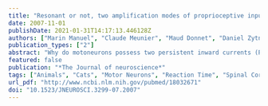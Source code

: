 ```yaml
---
title: "Resonant or not, two amplification modes of proprioceptive inputs by persistent inward currents in spinal motoneurons"
date: 2007-11-01
publishDate: 2021-01-31T14:17:13.446128Z
authors: ["Marin Manuel", "Claude Meunier", "Maud Donnet", "Daniel Zytnicki"]
publication_types: ["2"]
abstract: "Why do motoneurons possess two persistent inward currents (PICs), a fast sodium current and a slow calcium current? To answer this question, we replaced the natural PICs with dynamic clamp-imposed artificial PICs at the soma of spinal motoneurons of anesthetized cats. We investigated how PICs with different kinetics (1-100 ms) amplify proprioceptive inputs. We showed that their action depends on the presence or absence of a resonance created by the I(h) current. In resonant motoneurons, a fast PIC enhances the resonance and amplifies the dynamic component of Ia inputs elicited by ramp-and-hold muscle stretches. This facilitates the recruitment of these motoneurons, which likely innervate fast contracting motor units developing large forces, e.g., to restore balance or produce ballistic movements. In nonresonant motoneurons, in contrast, a fast PIC easily triggers plateau potentials, which leads to a dramatic amplification of the static component of Ia inputs. This likely facilitates the recruitment of these motoneurons, innervating mostly slowly contracting and fatigue-resistant motor units, during postural activities. Finally, a slow PIC may switch a resonant motoneuron to nonresonant by counterbalancing I(h), thus changing the action of the fast PIC. A modeling study shows that I(h) needs to be located on the dendrites to create the resonance, and it predicts that dendritic PICs amplify synaptic input in the same manner as somatic PICs."
featured: false
publication: "*The Journal of neuroscience*"
tags: ["Animals", "Cats", "Motor Neurons", "Reaction Time", "Spinal Cord", "Excitatory Postsynaptic Potentials", "Proprioception", "Calcium Channels", "Sodium Channels", "Models- Neurological", ""]
url_pdf: "http://www.ncbi.nlm.nih.gov/pubmed/18032671"
doi: "10.1523/JNEUROSCI.3299-07.2007"
---
```


